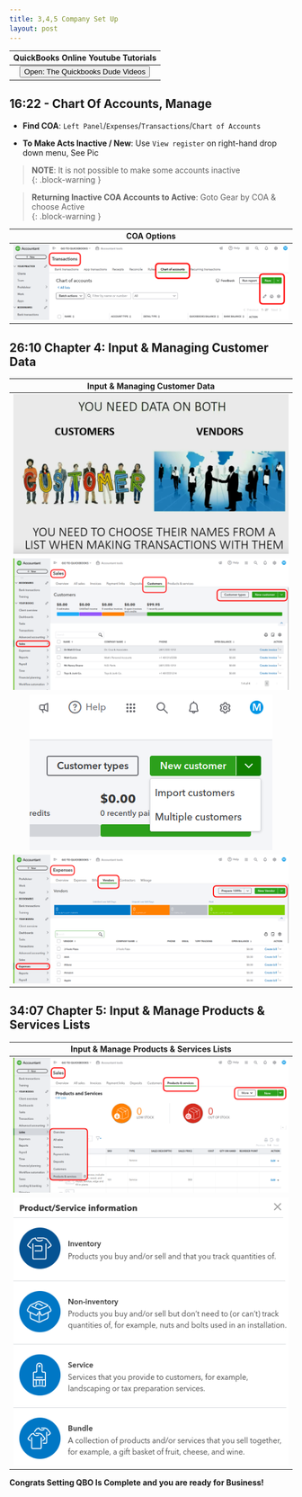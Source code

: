 ```yaml
---
title: 3,4,5 Company Set Up
layout: post
---
```



 <script> function openWindow()
 {window.open("https://www.youtube.com/watch?v=aoWghI3kvpc");}
 </script>

| QuickBooks Online Youtube Tutorials |
|:-:|
| <button onclick="openWindow()">Open: The Quickbooks Dude Videos</button>|


## 16:22 - Chart Of Accounts, Manage  


- **Find COA**: `Left Panel`/`Expenses`/`Transactions`/`Chart of Accounts` 

- **To Make Acts Inactive / New**: Use `View register` on right-hand drop down menu,  See Pic  

>**NOTE**: It is not possible to make some accounts inactive  
{: .block-warning } 

>**Returning Inactive COA Accounts to Active**: Goto Gear by COA & choose Active  
{: .block-warning }


|COA Options|
|:--:|
|![3.new.coa](/assets/images/3.new.chart.of.accounts.button.png)|


## 26:10  Chapter 4: Input & Managing Customer Data 


|Input & Managing Customer Data|
|:--:|
|![4.1.input.cust.data](/assets/images/4.1.input.cust.vendor.data.png)|
|![4.2.input.cust.data](/assets/images/4.2.input.cust.vendor.data.png)|
|![4.4.input.multi.cust.data](/assets/images/4.4.input.multi.cust.data.png)|
|![4.3.input.vendor.data](/assets/images/4.3.input.vendor.data.png)|


## 34:07 Chapter 5: Input & Manage Products & Services Lists


|Input & Manage Products & Services Lists|
|:--:|
|![5.1.sales.prods.services.lists](/assets/images/5.1.sales.prods.services.lists.png)|
|![5.2.sales.prods.services.types](/assets/images/5.2.sales.prods.services.types.png)|

**Congrats Setting QBO Is Complete and you are ready for Business!**

